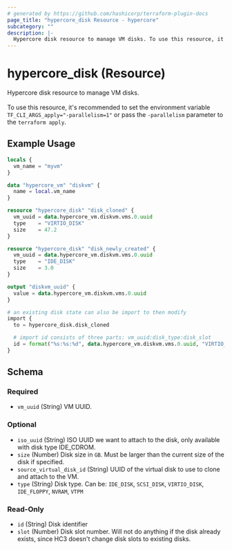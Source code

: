 ```yaml
---
# generated by https://github.com/hashicorp/terraform-plugin-docs
page_title: "hypercore_disk Resource - hypercore"
subcategory: ""
description: |-
  Hypercore disk resource to manage VM disks. To use this resource, it's recommended to set the environment variable TF_CLI_ARGS_apply="-parallelism=1" or pass the -parallelism parameter to the terraform apply.
---
```


# hypercore_disk (Resource)

Hypercore disk resource to manage VM disks. <br><br>To use this resource, it's recommended to set the environment variable `TF_CLI_ARGS_apply="-parallelism=1"` or pass the `-parallelism` parameter to the `terraform apply`.

## Example Usage

```terraform
locals {
  vm_name = "myvm"
}

data "hypercore_vm" "diskvm" {
  name = local.vm_name
}

resource "hypercore_disk" "disk_cloned" {
  vm_uuid = data.hypercore_vm.diskvm.vms.0.uuid
  type    = "VIRTIO_DISK"
  size    = 47.2
}

resource "hypercore_disk" "disk_newly_created" {
  vm_uuid = data.hypercore_vm.diskvm.vms.0.uuid
  type    = "IDE_DISK"
  size    = 3.0
}

output "diskvm_uuid" {
  value = data.hypercore_vm.diskvm.vms.0.uuid
}

# an existing disk state can also be import to then modify
import {
  to = hypercore_disk.disk_cloned

  # import id consists of three parts: vm_uuid:disk_type:disk_slot
  id = format("%s:%s:%d", data.hypercore_vm.diskvm.vms.0.uuid, "VIRTIO_DISK", 1)
}
```

<!-- schema generated by tfplugindocs -->
## Schema

### Required

- `vm_uuid` (String) VM UUID.

### Optional

- `iso_uuid` (String) ISO UUID we want to attach to the disk, only available with disk type IDE_CDROM.
- `size` (Number) Disk size in `GB`. Must be larger than the current size of the disk if specified.
- `source_virtual_disk_id` (String) UUID of the virtual disk to use to clone and attach to the VM.
- `type` (String) Disk type. Can be: `IDE_DISK`, `SCSI_DISK`, `VIRTIO_DISK`, `IDE_FLOPPY`, `NVRAM`, `VTPM`

### Read-Only

- `id` (String) Disk identifier
- `slot` (Number) Disk slot number. Will not do anything if the disk already exists, since HC3 doesn't change disk slots to existing disks.
